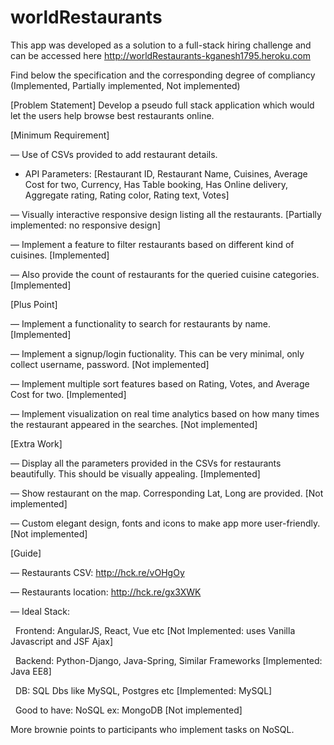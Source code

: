 # worldRestaurants

This app was developed as a solution to a full-stack hiring challenge and can be accessed here http://worldRestaurants-kganesh1795.heroku.com

Find below the specification and the corresponding degree of compliancy (Implemented, Partially implemented, Not implemented)

[Problem Statement]
Develop a pseudo full stack application which would let the users help browse best restaurants online.

[Minimum Requirement]

— Use of CSVs provided to add restaurant details.
* API Parameters:
[Restaurant ID, Restaurant Name, Cuisines, Average Cost for two, Currency, Has Table booking, Has Online delivery, Aggregate rating, Rating color, Rating text, Votes]

— Visually interactive responsive design listing all the restaurants. [Partially implemented: no responsive design]

— Implement a feature to filter restaurants based on different kind of cuisines. [Implemented]

— Also provide the count of restaurants for the queried cuisine categories. [Implemented]

[Plus Point]

— Implement a functionality to search for restaurants by name. [Implemented]

— Implement a signup/login fuctionality. This can be very minimal, only collect username, password. [Not implemented]

— Implement multiple sort features based on Rating, Votes, and Average Cost for two. [Implemented]

— Implement visualization on real time analytics based on how many times the restaurant appeared in the searches. [Not implemented]


[Extra Work]

— Display all the parameters provided in the CSVs for restaurants beautifully. This should be visually appealing. [Implemented]

— Show restaurant on the map. Corresponding Lat, Long are provided. [Not implemented]

— Custom elegant design, fonts and icons to make app more user-friendly. [Not implemented]


[Guide]

— Restaurants CSV: http://hck.re/vOHgOy

— Restaurants location: http://hck.re/gx3XWK


— Ideal Stack:

  Frontend: AngularJS, React, Vue etc [Not Implemented: uses Vanilla Javascript and JSF Ajax]

  Backend: Python-Django, Java-Spring, Similar Frameworks [Implemented: Java EE8]

  DB: SQL Dbs like MySQL, Postgres etc [Implemented: MySQL]

  Good to have: NoSQL ex: MongoDB [Not implemented]

More brownie points to participants who implement tasks on NoSQL.
